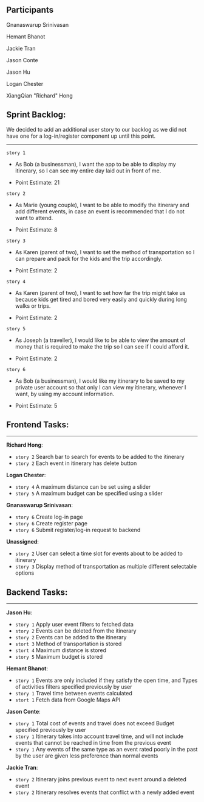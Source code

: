 ## Participants

Gnanaswarup Srinivasan

Hemant Bhanot

Jackie Tran

Jason Conte

Jason Hu

Logan Chester

XiangQian "Richard" Hong

## Sprint Backlog:

We decided to add an additional user story to our backlog as we did not have one for a log-in/register component up until this point.

---

`story 1`

- As Bob (a businessman), I want the app to be able to display my itinerary, so I can see my entire day laid out in front of me.

- Point Estimate: 21

`story 2`

- As Marie (young couple), I want to be able to modify the itinerary and add different events, in case an event is recommended that I do not want to attend.

- Point Estimate: 8

`story 3`

- As Karen (parent of two), I want to set the method of transportation so I can prepare and pack for the kids and the trip accordingly.

- Point Estimate: 2

`story 4`

- As Karen (parent of two), I want to set how far the trip might take us because kids get tired and bored very easily and quickly during long walks or trips.

- Point Estimate: 2

`story 5`

- As Joseph (a traveller), I would like to be able to view the amount of money that is required to make the trip so I can see if I could afford it.

- Point Estimate: 2

`story 6`

- As Bob (a businessman), I would like my itinerary to be saved to my private user account so that only I can view my itinerary, whenever I want, by using my account information.

- Point Estimate: 5

## Frontend Tasks:
---
**Richard Hong**:
  - `story 2` Search bar to search for events to be added to the itinerary
  - `story 2` Each event in itinerary has delete button

**Logan Chester**:
  - `story 4` A maximum distance can be set using a slider
  - `story 5` A maximum budget can be specified using a slider

**Gnanaswarup Srinivasan**:
  - `story 6` Create log-in page
  - `story 6` Create register page
  - `story 6` Submit register/log-in request to backend

**Unassigned**:
  - `story 2` User can select a time slot for events about to be added to itinerary
  - `story 3` Display method of transportation as multiple different selectable options
  
## Backend Tasks:
---

**Jason Hu**:
  - `story 1` Apply user event filters to fetched data
  - `story 2` Events can be deleted from the itinerary
  - `story 2` Events can be added to the itinerary
  - `stort 3` Method of transportation is stored
  - `stort 4` Maximum distance is stored
  - `story 5` Maximum budget is stored
  
**Hemant Bhanot**: 
  - `story 1` Events are only included if they satisfy the open time, and Types of activities filters specified previously by user
  - `story 1` Travel time between events calculated
  - `stort 1` Fetch data from Google Maps API

**Jason Conte**: 
  - `story 1` Total cost of events and travel does not exceed Budget specified previously by user
  - `story 1` Itinerary takes into account travel time, and will not include events that cannot be reached in time from the previous event
  - `story 1` Any events of the same type as an event rated poorly in the past by the user are given less preference than normal events

**Jackie Tran**: 
  - `story 2` Itinerary joins previous event to next event around a deleted event
  - `story 2` Itinerary resolves events that conflict with a newly added event


